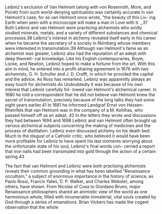Leibniz's exclusion of Van Helmont (along with von Rosenroth, More, and Poiret) from such world-denying spiritualists was certainly accurate in van  Helmont's case, for as van Helmont once wrote, "the beauty of this Liv- ing Earth when seen with a microscope will make a man in Love with  it. ,,37 Both Leibniz and van Helmont were practicing alchemists who avidly studied minerals, metals, and a variety of different substances and chemical processes.38 Leibniz's interest in alchemy revealed itself early in his career when he became the secretary of a society in Niirnberg whose members were interested in transmutation.39 Although van Helmont's fame as an alchemist  was greater, Leibniz also had the reputation of an adept with deep theoreti- cal knowledge. Like his English contemporaries, Boyle, Locke, and Newton,  Leibniz hoped to make a fortune from the art. With this aim in mind, he entered into a profit-sharing agreement in 1676 with two alchemists, G. H. Schuller and J. D. Crafft, in which he provided the capital and the advice. As Ross has remarked, Leibniz was apparently always an easy touch for alchemists.4o  Undoubtedly it was because of his own interest that Leibniz carefully fol- lowed van Helmont's alchemical career. In 1680 he told a correspondent that  he did not believe van Helmont knew the secret of transmutation, precisely because of the long talks they had some eight years earlier.41 In 1681 he informed Landgraf Ernst von Hessen-Rheinfels that van Helmont was in the company of a M. Kohlhas, who passed himself off as an adept. 42 In the letters they wrote and discussions they had between 1694 and 1698 Leibniz and van Helmont often brought up various alchemical subjects concerning the making of medicines and the process of distillation. Leibniz even discussed alchemy on his death bed. Much to the disgust of a Catholic critic, who believed it would have been more profitable for Leibniz to have spent his last moments  worrying about the unfortunate state of his soul, Leibniz's final words con- cerned a report that iron nails had been transmuted into gold through the  action of a certain spring.43

The fact that van Helmont and Leibniz were both practising alchemists reveals their common grounding in what has been labelled "Renaissance occultism," a subject of enormous importance in the history of science, as Paolo Rossi, Francis Yates, D. P. Walker, and Charles Webster, among others, have shown. From Nicolas of Cusa to Giordano Bruno, major Renaissance philosophers shared an animistic view of the world as one harmonious whole, filled with innumerable immaterial, vital souls created by God through a series of emanations. Brian Vickers has made the cogent observation that the whole
